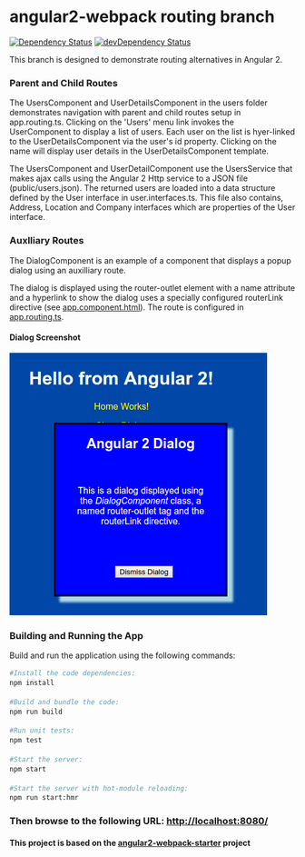 # angular2-webpack routing branch

[![Dependency Status](https://david-dm.org/preboot/angular2-webpack/status.svg)](https://david-dm.org/preboot/angular2-webpack#info=dependencies) [![devDependency Status](https://david-dm.org/preboot/angular2-webpack/dev-status.svg)](https://david-dm.org/preboot/angular2-webpack#info=devDependencies)

This branch is designed to demonstrate routing alternatives in Angular 2.

### Parent and Child Routes
The UsersComponent and UserDetailsComponent in the users folder demonstrates
navigation with parent and child routes setup in app.routing.ts. Clicking on the
'Users' menu link invokes the UserComponent to display a list of users. Each
user on the list is hyer-linked to the UserDetailsComponent via the user's id property.
Clicking on the name will display user details in the UserDetailsComponent template.

The UsersComponent and UserDetailComponent use the UsersService that makes ajax calls
using the Angular 2 Http service to a JSON file (public/users.json). The returned users
are loaded into a data structure defined by the User interface in user.interfaces.ts.
This file also contains, Address, Location and Company interfaces which are properties
of the User interface.

### Auxlliary Routes

The DialogComponent is an example of a component that displays a popup dialog using an auxilliary route.

The dialog is displayed using the router-outlet element with a name attribute
and a hyperlink to show the dialog uses a specially configured routerLink directive
(see [app.component.html](https://github.com/cdoremus/angular2-sandbox/tree/routing/routing/src/app/app.component.html)).
The route is configured in [app.routing.ts](https://github.com/cdoremus/angular2-sandbox/tree/routing/routing/src/app/app.routing.ts).

#### Dialog Screenshot
![display-dialog-screenshot](screenshots/displayed-dialog-screenshot.png "")

### Building and Running the App

Build and run the application using the following commands:
```bash
#Install the code dependencies:
npm install

#Build and bundle the code:
npm run build

#Run unit tests:
npm test

#Start the server:
npm start

#Start the server with hot-module reloading:
npm run start:hmr
```
### Then browse to the following URL: [http://localhost:8080/](http://localhost:8080/)

#### This project is based on the [angular2-webpack-starter](https://github.com/preboot/angular2-webpack/) project

